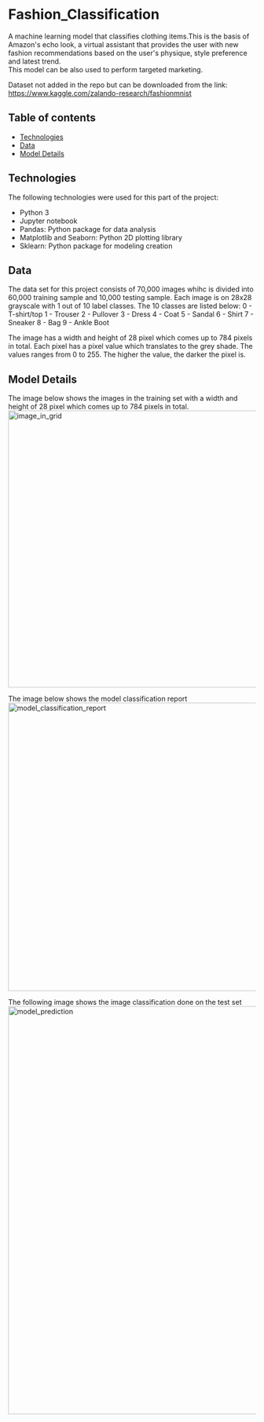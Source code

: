 # Fashion_Classification
A machine learning model that classifies clothing items.This is the basis of Amazon's echo look, a virtual assistant that provides the user with new fashion recommendations based on the user's physique, style preference and latest trend.  
This model can be also used to perform targeted marketing. 

Dataset not added in the repo but can be downloaded from the link: https://www.kaggle.com/zalando-research/fashionmnist 

## Table of contents
* [Technologies](#technologies)
* [Data](#data)
* [Model Details](#modeldetails)



## Technologies
  The following technologies were used for this part of the project:
  * Python 3
  * Jupyter notebook
  * Pandas: Python package for data analysis
  * Matplotlib and Seaborn: Python 2D plotting library
  * Sklearn: Python package for modeling creation
  
## Data   
The data set for this project consists of 70,000 images whihc is divided into 60,000 training sample and 10,000 testing sample. Each image is on 28x28 grayscale with 1 out of 10 label classes. The 10 classes are listed below: 0 - T-shirt/top 1 - Trouser 2 - Pullover 3 - Dress 4 - Coat 5 - Sandal 6 - Shirt 7 - Sneaker 8 - Bag 9 - Ankle Boot

The image has a width and height of 28 pixel which comes up to 784 pixels in total. Each pixel has a pixel value which translates to the grey shade. The values ranges from 0 to 255. The higher the value, the darker the pixel is.
  
  
  
 ## Model Details
 The image below shows the images in the training set with a width and height of 28 pixel which comes up to 784 pixels in total.  
 <img width="564" alt="image_in_grid" src="https://user-images.githubusercontent.com/39994111/86512488-16ef6f80-be46-11ea-8863-44b0506e40ff.png">
 
 The image below shows the model classification report
 <img width="587" alt="model_classification_report" src="https://user-images.githubusercontent.com/39994111/86512599-d9d7ad00-be46-11ea-851e-45005507b76e.png">
 
 The following image shows the image classification done on the test set
 <img width="831" alt="model_prediction" src="https://user-images.githubusercontent.com/39994111/86512612-efe56d80-be46-11ea-93aa-e6fa73742f77.png">

